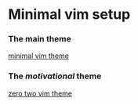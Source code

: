 # Minimal vim setup

### The main theme
[minimal vim theme](images/main.png)

### The _motivational_ theme
[zero two vim theme](images/motivational.png)

